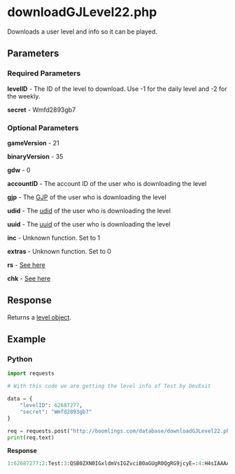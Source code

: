 # downloadGJLevel22.php

Downloads a user level and info so it can be played.

## Parameters

### Required Parameters

**levelID** - The ID of the level to download. Use -1 for the daily level and -2 for the weekly.

**secret** - Wmfd2893gb7

### Optional Parameters

**gameVersion** - 21

**binaryVersion** - 35

**gdw** - 0

**accountID** - The account ID of the user who is downloading the level

**gjp** - The [GJP](/docs/topics/gjp.md) of the user who is downloading the level

**udid** - The [udid](/docs/topics/encryption/id.md?id=udid) of the user who is downloading the level

**uuid** - The [uuid](/docs/topics/encryption/id.md?id=uuid) of the user who is downloading the level

**inc** - Unknown function. Set to 1

**extras** - Unknown function. Set to 0

**rs** - [See here](/docs/topics/encryption/id.md?id=rs)

**chk** - [See here](/docs/topics/encryption/chk.md?id=download-level)

## Response

Returns a [level object](/docs/resources/server/level.md).

## Example

<!-- tabs:start -->

### **Python**

```py
import requests

# With this code we are getting the level info of Test by DevExit

data = {
	"levelID": 62687277,
	"secret": "Wmfd2893gb7"
}

req = requests.post("http://boomlings.com/database/downloadGJLevel22.php", data=data)
print(req.text)
```

**Response**
```py
1:62687277:2:Test:3:QSB0ZXN0IGxldmVsIGZvciB0aGUgR0QgRG9jcyE=:4:H4sIAAAAAAAAC6WQwQ3DIAxFF3IlfxsIUU6ZIQP8AbJChy_GPSZqpF7-A4yfDOfhXcCiNMIqnVYrgYQl8rDwBTZCVbkQRI3oVHbiDU6F2jMF_lesl4q4kw2PJMbovxLBQxTpM3-I6q0oHmXjzx7N0240cu5w0UBNtESRkble8uSLHjh8nTubmYJZ2MvMrEITEN0gEJMxlLiMZ28frmj:5:1:6:3935672:8:0:9:0:10:1:12:0:13:21:14:0:17::43:0:25::18:0:19:0:42:0:45:1:15:0:30:55610687:31:0:28:1 hour:29:1 hour:35:546561:36::37:0:38:0:39:50:46::47::40::27:AQcHBwEL#1bae6491cc87c72326abcbc0a7afaee139aa7088#f17c5a61f4ba1c7512081132459ddfaaa7c6f716
```

<!-- tabs:end -->
